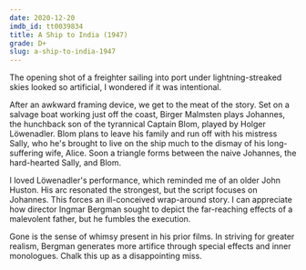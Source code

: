```yaml
---
date: 2020-12-20
imdb_id: tt0039834
title: A Ship to India (1947)
grade: D+
slug: a-ship-to-india-1947
---
```


The opening shot of a freighter sailing into port under lightning-streaked skies looked so artificial, I wondered if it was intentional.

<!-- end -->

After an awkward framing device, we get to the meat of the story. Set on a salvage boat working just off the coast, Birger Malmsten plays Johannes, the hunchback son of the tyrannical Captain Blom, played by Holger Löwenadler. Blom plans to leave his family and run off with his mistress Sally, who he's brought to live on the ship much to the dismay of his long-suffering wife, Alice. Soon a triangle forms between the naive Johannes, the hard-hearted Sally, and Blom.

I loved Löwenadler's performance, which reminded me of an older John Huston. His arc resonated the strongest, but the script focuses on Johannes. This forces an ill-conceived wrap-around story. I can appreciate how director Ingmar Bergman sought to depict the far-reaching effects of a malevolent father, but he fumbles the execution.

Gone is the sense of whimsy present in his prior films. In striving for greater realism, Bergman generates more artifice through special effects and inner monologues. Chalk this up as a disappointing miss.